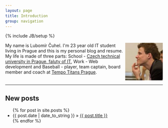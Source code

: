 ```yaml
---
layout: page
title: Introduction
group: navigation
---
```

{% include JB/setup %}
<p id="hiding" style="height: 120px"><img src="/assets/themes/twitter/img/profile.jpg" style="float: right; " />My name is Lubomír Čuhel. I'm 23 year old IT student living in Prague and this is my personal blog and resume. My life is made of three parts:   
    School - <a href="http://fit.cvut.cz/en" target="_blank">Czech technical university in Prague, faluty of IT</a>,
    Work - Web development and
    Baseball - player, team captain, board member and coach at <a href="http://titans.cz" target="_blank">Tempo Titans Prague</a>.  
</p>
<hr>
<h2>New posts</h2>

<ul class="posts">
  {% for post in site.posts %}
    <li><span>{{ post.date | date_to_string }}</span> &raquo; <a href="{{ BASE_PATH }}{{ post.url }}">{{ post.title }}</a></li>
  {% endfor %}
</ul>